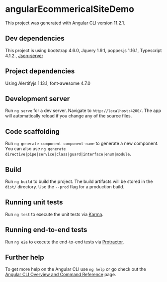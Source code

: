 # angularEcommericalSiteDemo

This project was generated with [Angular CLI](https://github.com/angular/angular-cli) version 11.2.1.

## Dev dependencies

This project is using bootstrap 4.6.0, Jquery 1.9.1, popper.js 1.16.1, Typescript 4.1.2., [Json-server](https://github.com/typicode/json-server)

## Project dependencies

Using Alertifyjs 1.13.1, font-awesome 4.7.0

## Development server

Run `ng serve` for a dev server. Navigate to `http://localhost:4200/`. The app will automatically reload if you change any of the source files.

## Code scaffolding

Run `ng generate component component-name` to generate a new component. You can also use `ng generate directive|pipe|service|class|guard|interface|enum|module`.

## Build

Run `ng build` to build the project. The build artifacts will be stored in the `dist/` directory. Use the `--prod` flag for a production build.

## Running unit tests

Run `ng test` to execute the unit tests via [Karma](https://karma-runner.github.io).

## Running end-to-end tests

Run `ng e2e` to execute the end-to-end tests via [Protractor](http://www.protractortest.org/).

## Further help

To get more help on the Angular CLI use `ng help` or go check out the [Angular CLI Overview and Command Reference](https://angular.io/cli) page.
